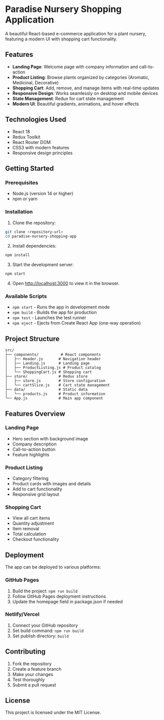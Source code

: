 # Paradise Nursery Shopping Application

A beautiful React-based e-commerce application for a plant nursery, featuring a modern UI with shopping cart functionality.

## Features

- **Landing Page**: Welcome page with company information and call-to-action
- **Product Listing**: Browse plants organized by categories (Aromatic, Medicinal, Decorative)
- **Shopping Cart**: Add, remove, and manage items with real-time updates
- **Responsive Design**: Works seamlessly on desktop and mobile devices
- **State Management**: Redux for cart state management
- **Modern UI**: Beautiful gradients, animations, and hover effects

## Technologies Used

- React 18
- Redux Toolkit
- React Router DOM
- CSS3 with modern features
- Responsive design principles

## Getting Started

### Prerequisites

- Node.js (version 14 or higher)
- npm or yarn

### Installation

1. Clone the repository:
```bash
git clone <repository-url>
cd paradise-nursery-shopping-app
```

2. Install dependencies:
```bash
npm install
```

3. Start the development server:
```bash
npm start
```

4. Open [http://localhost:3000](http://localhost:3000) to view it in the browser.

### Available Scripts

- `npm start` - Runs the app in development mode
- `npm build` - Builds the app for production
- `npm test` - Launches the test runner
- `npm eject` - Ejects from Create React App (one-way operation)

## Project Structure

```
src/
├── components/          # React components
│   ├── Header.js       # Navigation header
│   ├── Landing.js      # Landing page
│   ├── ProductListing.js # Product catalog
│   └── ShoppingCart.js # Shopping cart
├── store/              # Redux store
│   ├── store.js        # Store configuration
│   └── cartSlice.js    # Cart state management
├── data/               # Static data
│   └── products.js     # Product information
└── App.js              # Main app component
```

## Features Overview

### Landing Page
- Hero section with background image
- Company description
- Call-to-action button
- Feature highlights

### Product Listing
- Category filtering
- Product cards with images and details
- Add to cart functionality
- Responsive grid layout

### Shopping Cart
- View all cart items
- Quantity adjustment
- Item removal
- Total calculation
- Checkout functionality

## Deployment

The app can be deployed to various platforms:

### GitHub Pages
1. Build the project: `npm run build`
2. Follow GitHub Pages deployment instructions
3. Update the homepage field in package.json if needed

### Netlify/Vercel
1. Connect your GitHub repository
2. Set build command: `npm run build`
3. Set publish directory: `build`

## Contributing

1. Fork the repository
2. Create a feature branch
3. Make your changes
4. Test thoroughly
5. Submit a pull request

## License

This project is licensed under the MIT License.
